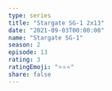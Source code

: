 ```yaml
---
type: series
title: "Stargate SG-1 2x13"
date: "2021-09-03T00:00:00"
name: "Stargate SG-1"
season: 2
episode: 13
rating: 3
ratingEmoji: "⭐️⭐️⭐️"
share: false
---
```

